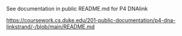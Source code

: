 See documentation in public README.md for P4 DNAlink

https://coursework.cs.duke.edu/201-public-documentation/p4-dna-linkstrand/-/blob/main/README.md
